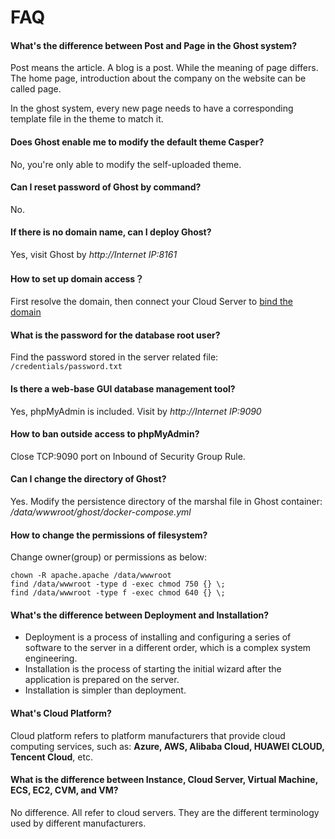 # FAQ

#### What's the difference between Post and Page in the Ghost system?

Post means the article. A blog is a post. While the meaning of page differs. The home page, introduction about the company on the website can be called page.

In the ghost system, every new page needs to have a corresponding template file in the theme to match it.

#### Does Ghost enable me to modify the default theme Casper?

No, you're only able to modify the self-uploaded theme.

#### Can I reset password of Ghost by command?

No.

#### If there is no domain name, can I deploy Ghost?

Yes, visit Ghost by *http://Internet IP:8161*

#### How to set up domain access？

First resolve the domain, then connect your Cloud Server to [bind the domain](/solution-more.md)

#### What is the password for the database root user?

Find the password stored in the server related file: `/credentials/password.txt`

#### Is there a web-base GUI database management tool?

Yes, phpMyAdmin is included. Visit by *http://Internet IP:9090*

#### How to ban outside access to phpMyAdmin?

 Close TCP:9090 port on Inbound of Security Group Rule.

 #### Can I change the directory of Ghost?

 Yes. Modify the persistence directory of the marshal file in Ghost container: */data/wwwroot/ghost/docker-compose.yml*

#### How to change the permissions of filesystem?

Change owner(group) or permissions as below:

```shell
chown -R apache.apache /data/wwwroot
find /data/wwwroot -type d -exec chmod 750 {} \;
find /data/wwwroot -type f -exec chmod 640 {} \;
```

#### What's the difference between Deployment and Installation?

- Deployment is a process of installing and configuring a series of software to the server in a different order, which is a complex system engineering.  
- Installation is the process of starting the initial wizard after the application is prepared on the server.  
- Installation is simpler than deployment. 

#### What's Cloud Platform?

Cloud platform refers to platform manufacturers that provide cloud computing services, such as: **Azure, AWS, Alibaba Cloud, HUAWEI CLOUD, Tencent Cloud**, etc.

#### What is the difference between Instance, Cloud Server, Virtual Machine, ECS, EC2, CVM, and VM?

No difference. All refer to cloud servers. They are the different terminology used by different manufacturers.
